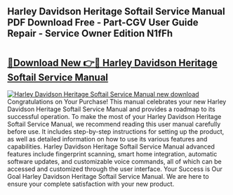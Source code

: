 ## Harley Davidson Heritage Softail Service Manual PDF Download Free - Part-CGV User Guide Repair - Service Owner Edition N1fFh

# <h2><a href="http://bc53988.oget.top/?id=Harley+Davidson+Heritage+Softail+Service+Manual">🔗Download New 👉🔴 Harley Davidson Heritage Softail Service Manual</a></h2>

[![Harley Davidson Heritage Softail Service Manual new download](https://i.imgur.com/5g1atiW.png)](http://bc53988.oget.top/?id=Harley+Davidson+Heritage+Softail+Service+Manual)
Congratulations on Your Purchase! This manual celebrates your new Harley Davidson Heritage Softail Service Manual and provides a roadmap to its successful operation. To make the most of your Harley Davidson Heritage Softail Service Manual, we recommend reading this user manual carefully before use. It includes step-by-step instructions for setting up the product, as well as detailed information on how to use its various features and capabilities. Harley Davidson Heritage Softail Service Manual advanced features include fingerprint scanning, smart home integration, automatic software updates, and customizable voice commands, all of which can be accessed and customized through the user interface. Your Success is Our Goal Harley Davidson Heritage Softail Service Manual. We are here to ensure your complete satisfaction with your new product.
